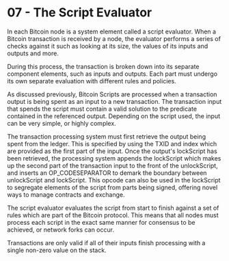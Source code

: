 # 07 - The Script Evaluator

In each Bitcoin node is a system element called a script evaluator. When a Bitcoin transaction is received by a node, the evaluator performs a series of checks against it such as looking at its size, the values of its inputs and outputs and more.

During this process, the transaction is broken down into its separate component elements, such as inputs and outputs. Each part must undergo its own separate evaluation with different rules and policies.

As discussed previously, Bitcoin Scripts are processed when a transaction output is being spent as an input to a new transaction. The transaction input that spends the script must contain a valid solution to the predicate contained in the referenced output. Depending on the script used, the input can be very simple, or highly complex.



The transaction processing system must first retrieve the output being spent from the ledger. This is specified by using the TXID and index which are provided as the first part of the input. Once the output's lockScript has been retrieved, the processing system appends the lockScript which makes up the second part of the transaction input to the front of the unlockScript, and inserts an OP\_CODESEPARATOR to demark the boundary between unlockScript and lockScript. This opcode can also be used in the lockScript to segregate elements of the script from parts being signed, offering novel ways to manage contracts and exchange.

The script evaluator evaluates the script from start to finish against a set of rules which are part of the Bitcoin protocol. This means that all nodes must process each script in the exact same manner for consensus to be achieved, or network forks can occur.

Transactions are only valid if all of their inputs finish processing with a single non-zero value on the stack.
